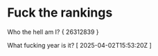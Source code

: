 # Fuck the rankings

Who the hell am I?
{ 26312839 }

What fucking year is it?
[ 2025-04-02T15:53:20Z ]
